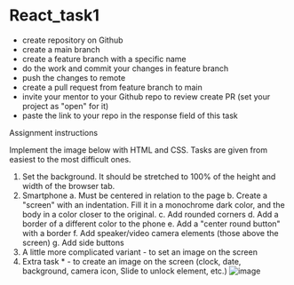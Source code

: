 # React_task1
- create repository on Github
- create a main branch
- create a feature branch with a specific name
- do the work and commit your changes in feature branch
- push the changes to remote
- create a pull request from feature branch to main
- invite your mentor to your Github repo to review create PR (set your project as  "open" for it)
- paste the link to your repo in the response field of this task 

Assignment instructions 

Implement the image below with HTML and CSS.
Tasks are given from easiest to the most difficult ones.
1. Set the background. It should be stretched to 100% of the height and width of the browser tab.
2. Smartphone
а. Must be centered in relation to the page
b. Create a "screen" with an indentation. Fill it in a monochrome dark color, and the body in a color closer to the original.
c. Add rounded corners
d. Add a border of a different color to the phone
e. Add a "center round button" with a border
f. Add speaker/video camera elements (those above the screen)
g. Add side buttons
3. A little more complicated variant - to set an image on the screen
4. Extra task  * - to create an image on the screen (clock, date, background, camera icon, Slide to unlock element, etc.)
![image](https://github.com/ulzhanaUK/React_task1/assets/40693502/f095c024-293e-44c0-a417-419b3ad8b502)
